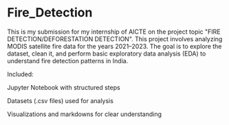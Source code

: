 # Fire_Detection
This is my submission for my internship of AICTE on the project topic "FIRE DETECTION/DEFORESTATION DETECTION".
This project involves analyzing MODIS satellite fire data for the years 2021–2023.
The goal is to explore the dataset, clean it, and perform basic exploratory data analysis (EDA) to understand fire detection patterns in India.

Included:

Jupyter Notebook with structured steps

Datasets (.csv files) used for analysis

Visualizations and markdowns for clear understanding


